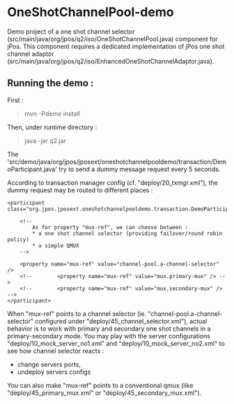 OneShotChannelPool-demo
=======================

Demo project of a one shot channel selector (src/main/java/org/jpos/q2/iso/OneShotChannelPool.java) component for jPos. 
This component requires a dedicated implementation of jPos one shot channel adaptor (src/main/java/org/jpos/q2/iso/EnhancedOneShotChannelAdaptor.java).

Running the demo :
------------------
First :
> mvn -Pdemo install

Then, under runtime directory :
> java -jar q2.jar

The 'src/demo/java/org/jpos/jposext/oneshotchannelpooldemo/transaction/DemoParticipant.java' try to send a dummy message request every 5 seconds.

According to transaction manager config (cf. "deploy/20_txmgr.xml"), the dummy request may be routed to different places : 

	<participant class="org.jpos.jposext.oneshotchannelpooldemo.transaction.DemoParticipant">
		
		<!-- 
			As for property "mux-ref", we can choose between : 
			* a one shot channel selector (providing failover/round robin policy)
			* a simple QMUX
		-->
		
		<property name="mux-ref" value="channel-pool.a-channel-selector" />		
		<!-- 		<property name="mux-ref" value="mux.primary-mux" /> -->
		<!-- 		<property name="mux-ref" value="mux.secondary-mux" /> -->
	</participant>  

When "mux-ref" points to a channel selector (ie. "channel-pool.a-channel-selector" configured under "deploy/45_channel_selector.xml"), actual behavior is to work with primary and secondary one shot channels in a primary-secondary mode.
You may play with the server configurations "deploy/10_mock_server_no1.xml" and "deploy/10_mock_server_no2.xml" to see how channel selector reacts : 
- change servers ports,
- undeploy servers configs

You can also make "mux-ref" points to a conventional qmux (like "deploy/45_primary_mux.xml" or "deploy/45_secondary_mux.xml"). 

